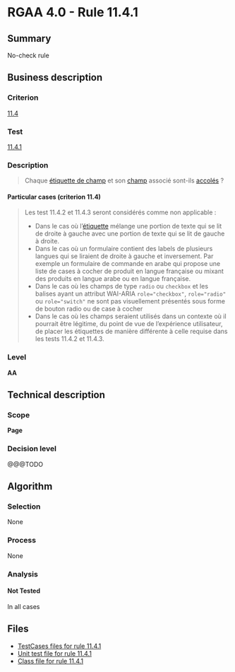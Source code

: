 # RGAA 4.0 - Rule 11.4.1

## Summary

No-check rule

## Business description

### Criterion

[11.4](https://www.numerique.gouv.fr/publications/rgaa-accessibilite/methode/criteres/#crit-11-4)

### Test

[11.4.1](https://www.numerique.gouv.fr/publications/rgaa-accessibilite/methode/criteres/#test-11-4-1)

### Description

> Chaque [étiquette de champ](https://www.numerique.gouv.fr/publications/rgaa-accessibilite/methode/glossaire/#etiquette-de-champ-de-formulaire) et son [champ](https://www.numerique.gouv.fr/publications/rgaa-accessibilite/methode/glossaire/#champ-de-saisie-de-formulaire) associé sont-ils [accolés](https://www.numerique.gouv.fr/publications/rgaa-accessibilite/methode/glossaire/#accoles-etiquette-et-champ-accoles) ?

#### Particular cases (criterion 11.4)

> Les test 11.4.2 et 11.4.3 seront considérés comme non applicable :
> 
> * Dans le cas où l’[étiquette](https://www.numerique.gouv.fr/publications/rgaa-accessibilite/methode/glossaire/#etiquette-de-champ-de-formulaire) mélange une portion de texte qui se lit de droite à gauche avec une portion de texte qui se lit de gauche à droite.
> * Dans le cas où un formulaire contient des labels de plusieurs langues qui se liraient de droite à gauche et inversement. Par exemple un formulaire de commande en arabe qui propose une liste de cases à cocher de produit en langue française ou mixant des produits en langue arabe ou en langue française.
> * Dans le cas où les champs de type `radio` ou `checkbox` et les balises ayant un attribut WAI-ARIA `role="checkbox"`, `role="radio"` ou `role="switch"` ne sont pas visuellement présentés sous forme de bouton radio ou de case à cocher
> * Dans le cas où les champs seraient utilisés dans un contexte où il pourrait être légitime, du point de vue de l’expérience utilisateur, de placer les étiquettes de manière différente à celle requise dans les tests 11.4.2 et 11.4.3.

### Level

**AA**


## Technical description

### Scope

**Page**

### Decision level

@@@TODO


## Algorithm

### Selection

None

### Process

None

### Analysis

#### Not Tested

In all cases


## Files

- [TestCases files for rule 11.4.1](https://gitlab.com/asqatasun/Asqatasun/-/tree/v5/rules/rules-rgaa4.0/src/test/resources/testcases/rgaa40/Rgaa40Rule110401/)
- [Unit test file for rule 11.4.1](https://gitlab.com/asqatasun/Asqatasun/-/blob/v5/rules/rules-rgaa4.0/src/test/java/org/asqatasun/rules/rgaa40/Rgaa40Rule110401Test.java)
- [Class file for rule 11.4.1](https://gitlab.com/asqatasun/Asqatasun/-/blob/v5/rules/rules-rgaa4.0/src/main/java/org/asqatasun/rules/rgaa40/Rgaa40Rule110401.java)


